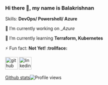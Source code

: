 ### Hi there 👋, my name is Balakrishnan

Skills: __DevOps/ Powershell/ Azure__

🔭 I’m currently working on __Azure_

🌱 I’m currently learning __Terraform, Kubernetes__

⚡ Fun fact: __Not Yet! :trollface:__

[<img src='https://cdn.jsdelivr.net/npm/simple-icons@3.0.1/icons/github.svg' alt='github' height='40'>](https://github.com/sbalakrishnanbe)  [<img src='https://cdn.jsdelivr.net/npm/simple-icons@3.0.1/icons/linkedin.svg' alt='linkedin' height='40'>](https://www.linkedin.com/in/balakrishnan-sanjeevi/)

[Github stats](https://github-readme-stats.vercel.app/api?username=sbalakrishnanbe&show_icons=true)![Profile views](https://gpvc.arturio.dev/sbalakrishnanbe)  

